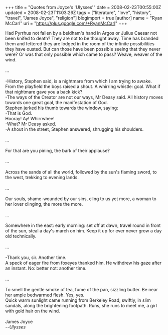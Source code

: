 +++
title = "Quotes from Joyce's 'Ulysses'"
date = 2008-02-23T00:55:00Z
updated = 2008-02-23T11:03:26Z
tags = ["literature", "love", "history", "travel", "James Joyce", "religion"]
blogimport = true
[author]
	name = "Ryan McCarl"
	uri = "https://plus.google.com/+RyanMcCarl"
+++

Had Pyrrhus not fallen by a beldham's hand in Argos or Julius Caesar not been knifed to death? They are not to be thought away. Time has branded them and fettered they are lodged in the room of the infinite possibilities they have ousted. But can those have been possible seeing that they never were? Or was that only possible which came to pass? Weave, weaver of the wind.<br /><br />...<br /><br />-History, Stephen said, is a nightmare from which I am trying to awake.<br />From the playfield the boys raised a shout. A whirring whistle: goal. What if that nightmare gave you a back kick?<br />-The ways of the Creator are not our ways, Mr Deasy said. All history moves towards one great goal, the manifestation of God.<br />Stephen jerked his thumb towards the window, saying:<br />-That is God.<br />Hooray! Ay! Whirrwhee!<br />-What? Mr Deasy asked.<br />-A shout in the street, Stephen answered, shrugging his shoulders.<br /><br />...<br /><br />For that are you pining, the bark of their applause?<br /><br />...<br /><br />Across the sands of all the world, followed by the sun's flaming sword, to the west, trekking to evening lands.<br /><br />...<br /><br />Our souls, shame-wounded by our sins, cling to us yet more, a woman to her lover clinging, the more the more.<br /><br />...<br /><br />Somewhere in the east: early morning: set off at dawn, travel round in front of the sun, steal a day's march on him. Keep it up for ever never grow a day old technically.<br /><br />...<br /><br />-Thank you, sir. Another time.<br />A speck of eager fire from foxeyes thanked him. He withdrew his gaze after an instant. No: better not: another time.<br /><br />...<br /><br />To smell the gentle smoke of tea, fume of the pan, sizzling butter. Be near her ample bedwarmed flesh. Yes, yes.<br />Quick warm sunlight came running from Berkeley Road, swiftly, in slim sandals, along the brightening footpath. Runs, she runs to meet me, a girl with gold hair on the wind.<br /><br />James Joyce<br />--<em>Ulysses</em>
